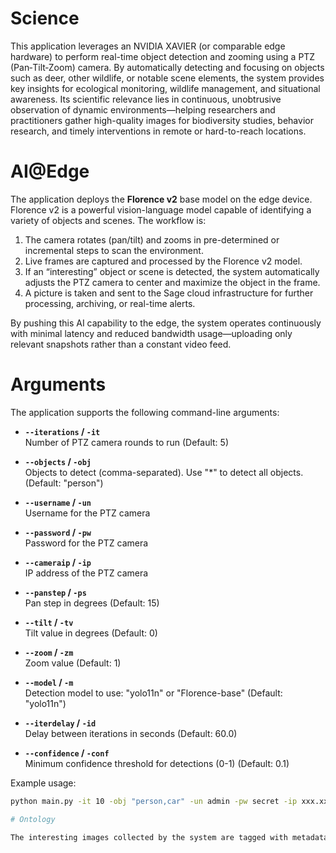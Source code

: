 # Science

This application leverages an NVIDIA XAVIER (or comparable edge hardware) to perform real-time object detection and zooming using a PTZ (Pan‐Tilt‐Zoom) camera. By automatically detecting and focusing on objects such as deer, other wildlife, or notable scene elements, the system provides key insights for ecological monitoring, wildlife management, and situational awareness. Its scientific relevance lies in continuous, unobtrusive observation of dynamic environments—helping researchers and practitioners gather high-quality images for biodiversity studies, behavior research, and timely interventions in remote or hard-to-reach locations.

# AI@Edge

The application deploys the **Florence v2** base model on the edge device. Florence v2 is a powerful vision-language model capable of identifying a variety of objects and scenes. The workflow is:

1. The camera rotates (pan/tilt) and zooms in pre-determined or incremental steps to scan the environment.  
2. Live frames are captured and processed by the Florence v2 model.  
3. If an “interesting” object or scene is detected, the system automatically adjusts the PTZ camera to center and maximize the object in the frame.  
4. A picture is taken and sent to the Sage cloud infrastructure for further processing, archiving, or real-time alerts.

By pushing this AI capability to the edge, the system operates continuously with minimal latency and reduced bandwidth usage—uploading only relevant snapshots rather than a constant video feed.

# Arguments
The application supports the following command-line arguments:

- **`--iterations` / `-it`**  
 Number of PTZ camera rounds to run (Default: 5)

- **`--objects` / `-obj`**  
 Objects to detect (comma-separated). Use "*" to detect all objects. (Default: "person")

- **`--username` / `-un`**  
 Username for the PTZ camera

- **`--password` / `-pw`**  
 Password for the PTZ camera

- **`--cameraip` / `-ip`**  
 IP address of the PTZ camera

- **`--panstep` / `-ps`**  
 Pan step in degrees (Default: 15)

- **`--tilt` / `-tv`**  
 Tilt value in degrees (Default: 0)

- **`--zoom` / `-zm`**  
 Zoom value (Default: 1)

- **`--model` / `-m`**  
 Detection model to use: "yolo11n" or "Florence-base" (Default: "yolo11n")

- **`--iterdelay` / `-id`**  
 Delay between iterations in seconds (Default: 60.0)

- **`--confidence` / `-conf`**  
 Minimum confidence threshold for detections (0-1) (Default: 0.1)

Example usage:
```bash
python main.py -it 10 -obj "person,car" -un admin -pw secret -ip xxx.xxx.x.xx -m yolo11n -conf 0.1

# Ontology

The interesting images collected by the system are tagged with metadata for easy retrieval and analysis.
